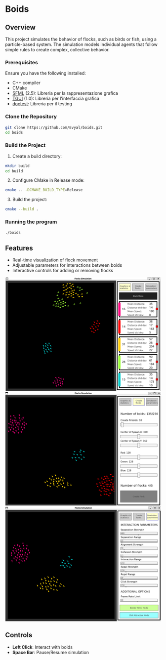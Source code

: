 # Boids

## Overview

This project simulates the behavior of flocks, such as birds or fish, using a particle-based system. The simulation models individual agents that follow simple rules to create complex, collective behavior.

### Prerequisites

Ensure you have the following installed:
- C++ compiler
- CMake
- [SFML](https://github.com/SFML/SFML) (2.5): Libreria per la rappresentazione grafica
- [TGUI](https://github.com/texus/TGUI) (1.0): Libreria per l'interfaccia grafica
- [doctest](https://github.com/doctest/doctest): Libreria per il testing

### Clone the Repository

```bash
git clone https://github.com/Evyal/boids.git
cd boids
```

### Build the Project

1. Create a build directory:

```bash
mkdir build
cd build
```

2. Configure CMake in Release mode:

```bash
cmake .. -DCMAKE_BUILD_TYPE=Release
```

3. Build the project:

```bash
cmake --build .
```

### Running the program

```bash
./boids
```

## Features

- Real-time visualization of flock movement
- Adjustable parameters for interactions between boids
- Interactive controls for adding or removing flocks

![bottoni_evidenziati](images/interface1.png)
![bottoni_evidenziati](images/interface2.png)
![bottoni_evidenziati](images/interface3.png)

## Controls

- **Left Click**: Interact with boids
- **Space Bar**: Pause/Resume simulation
